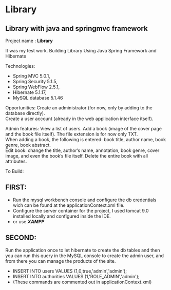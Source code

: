 # Library
## Library with java and springmvc framework

Project name : **Library**

It was my test work. Building Library Using Java Spring Framework and Hibernate

Technologies: <br>
- Spring MVC 5.0.1, 
- Spring Security 5.1.5, 
- Spring WebFlow 2.5.1, 
- Hibernate 5.1.17, 
- MySQL database 5.1.46

Opportunities: Create an administrator (for now, only by adding to the database directly). <br>Create a user account (already in the web application interface itself).

Admin features: View a list of users. Add a book (image of the cover page and the book file itself). The file extension is for now only TXT. <br>When adding a book, the following is entered: book title, author name, book genre, book abstract. <br>Edit book: change the title, author’s name, annotation, book genre, cover image, and even the book’s file itself. Delete the entire book with all attributes.

To Build:

## FIRST:

* Run the mysql workbench console and configure the db credentials wich can be found at the applicationContext.xml file. 
* Configure the server container for the project, I used tomcat 9.0 installed locally and configured inside the IDE.
*  or use ***XAMPP***

## SECOND:

Run the application once to let hibernate to create the db tables and then you can run this query in the MySQL console to create the admin user, and from there you can manage the products of the site.

- INSERT INTO users VALUES (1,0,true,'admin','admin');
- INSERT INTO authorities VALUES (1,'ROLE_ADMIN','admin');
- (These commands are commented out in applicationContext.xml)
